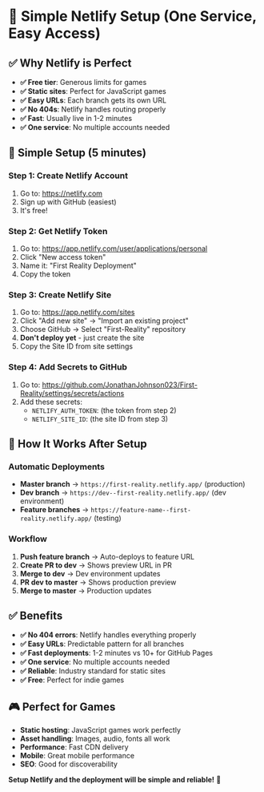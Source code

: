 # 🚀 Simple Netlify Setup (One Service, Easy Access)

## ✅ **Why Netlify is Perfect**

- **✅ Free tier**: Generous limits for games
- **✅ Static sites**: Perfect for JavaScript games  
- **✅ Easy URLs**: Each branch gets its own URL
- **✅ No 404s**: Netlify handles routing properly
- **✅ Fast**: Usually live in 1-2 minutes
- **✅ One service**: No multiple accounts needed

## 🔧 **Simple Setup (5 minutes)**

### **Step 1: Create Netlify Account**
1. Go to: https://netlify.com
2. Sign up with GitHub (easiest)
3. It's free!

### **Step 2: Get Netlify Token**
1. Go to: https://app.netlify.com/user/applications/personal
2. Click "New access token"
3. Name it: "First Reality Deployment"
4. Copy the token

### **Step 3: Create Netlify Site**
1. Go to: https://app.netlify.com/sites
2. Click "Add new site" → "Import an existing project"
3. Choose GitHub → Select "First-Reality" repository
4. **Don't deploy yet** - just create the site
5. Copy the Site ID from site settings

### **Step 4: Add Secrets to GitHub**
1. Go to: https://github.com/JonathanJohnson023/First-Reality/settings/secrets/actions
2. Add these secrets:
   - `NETLIFY_AUTH_TOKEN`: (the token from step 2)
   - `NETLIFY_SITE_ID`: (the site ID from step 3)

## 🎯 **How It Works After Setup**

### **Automatic Deployments**
- **Master branch** → `https://first-reality.netlify.app/` (production)
- **Dev branch** → `https://dev--first-reality.netlify.app/` (dev environment)
- **Feature branches** → `https://feature-name--first-reality.netlify.app/` (testing)

### **Workflow**
1. **Push feature branch** → Auto-deploys to feature URL
2. **Create PR to dev** → Shows preview URL in PR
3. **Merge to dev** → Dev environment updates
4. **PR dev to master** → Shows production preview
5. **Merge to master** → Production updates

## ✅ **Benefits**

- **✅ No 404 errors**: Netlify handles everything properly
- **✅ Easy URLs**: Predictable pattern for all branches
- **✅ Fast deployments**: 1-2 minutes vs 10+ for GitHub Pages
- **✅ One service**: No multiple accounts needed
- **✅ Reliable**: Industry standard for static sites
- **✅ Free**: Perfect for indie games

## 🎮 **Perfect for Games**

- **Static hosting**: JavaScript games work perfectly
- **Asset handling**: Images, audio, fonts all work
- **Performance**: Fast CDN delivery
- **Mobile**: Great mobile performance
- **SEO**: Good for discoverability

**Setup Netlify and the deployment will be simple and reliable!** 🚀
